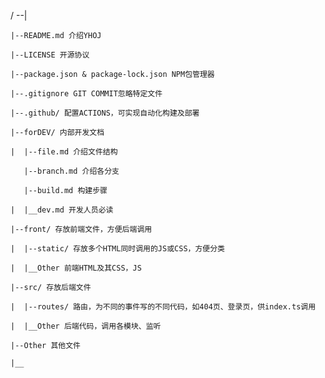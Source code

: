 / --|

    |--README.md 介绍YHOJ

    |--LICENSE 开源协议

    |--package.json & package-lock.json NPM包管理器

    |--.gitignore GIT COMMIT忽略特定文件

    |--.github/ 配置ACTIONS，可实现自动化构建及部署

    |--forDEV/ 内部开发文档

    |  |--file.md 介绍文件结构
       
       |--branch.md 介绍各分支

       |--build.md 构建步骤

    |  |__dev.md 开发人员必读

    |--front/ 存放前端文件，方便后端调用

    |  |--static/ 存放多个HTML同时调用的JS或CSS，方便分类

    |  |__Other 前端HTML及其CSS，JS

    |--src/ 存放后端文件

    |  |--routes/ 路由，为不同的事件写的不同代码，如404页、登录页，供index.ts调用

    |  |__Other 后端代码，调用各模块、监听

    |--Other 其他文件
    
    |__